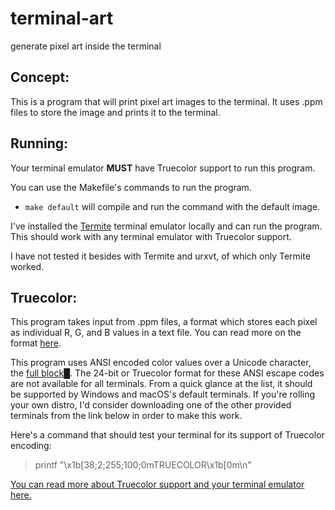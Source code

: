 # terminal-art
generate pixel art inside the terminal

## Concept:
This is a program that will print pixel art images to the terminal. It uses .ppm files to store the image and prints it to the terminal. 

## Running:
Your terminal emulator **MUST** have Truecolor support to run this program. 

You can use the Makefile's commands to run the program. 

  - `make default` will compile and run the command with the default image.

I've installed the [Termite](https://github.com/thestinger/termite) terminal emulator locally and can run the program. This should work with any terminal emulator with Truecolor support. 

I have not tested it besides with Termite and urxvt, of which only Termite worked. 

## Truecolor:

This program takes input from .ppm files, a format which stores each pixel as individual R, G, and B values in a text file. You can read more on the format [here](http://netpbm.sourceforge.net/doc/ppm.html).

This program uses ANSI encoded color values over a Unicode character, the [full block](https://www.fileformat.info/info/unicode/char/2588/index.html)█. The 24-bit or Truecolor format for these ANSI escape codes are not available for all terminals. From a quick glance at the list, it should be supported by Windows and macOS's default terminals. If you're rolling your own distro, I'd consider downloading one of the other provided terminals from the link below in order to make this work. 

Here's a command that should test your terminal for its support of Truecolor encoding:
> printf "\x1b[38;2;255;100;0mTRUECOLOR\x1b[0m\n"

[You can read more about Truecolor support and your terminal emulator here.](https://gist.github.com/XVilka/8346728#now-supporting-truecolor)

